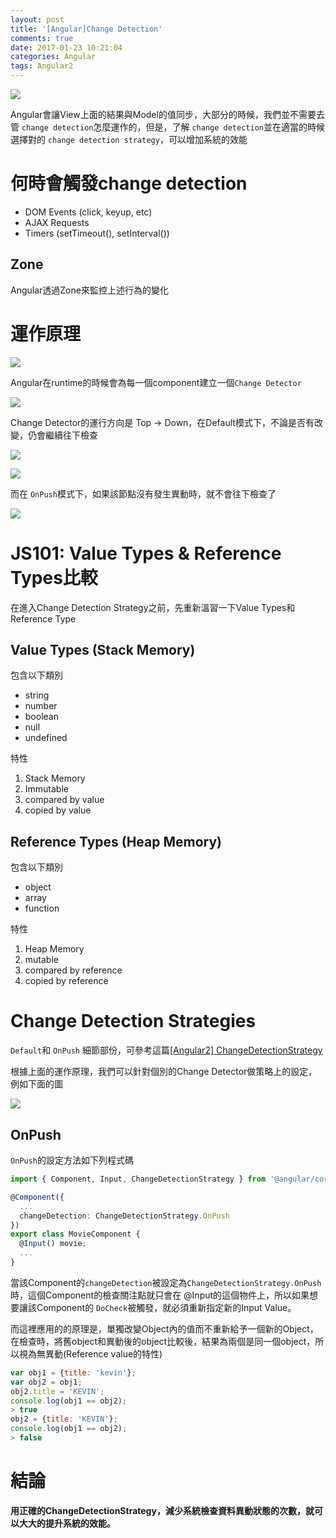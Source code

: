 ```yaml
---
layout: post
title: '[Angular]Change Detection'
comments: true
date: 2017-01-23 10:21:04
categories: Angular
tags: Angular2
---
```


![](https://farm1.staticflickr.com/740/32472149965_a7d79c9969_o.png)

Angular會讓View上面的結果與Model的值同步，大部分的時候，我們並不需要去管 `change detection`怎麼運作的，但是，了解 `change detection`並在適當的時候選擇對的 `change detection strategy`，可以增加系統的效能

<!-- more -->

# 何時會觸發change detection

* DOM Events (click, keyup, etc)
* AJAX Requests
* Timers (setTimeout(), setInterval())

## Zone

Angular透過Zone來監控上述行為的變化



# 運作原理

![](https://farm1.staticflickr.com/640/32352266961_1eeb7fba5a_o.png)

Angular在runtime的時候會為每一個component建立一個`Change Detector` 

![](https://farm1.staticflickr.com/689/31630339334_175106c15d_o.png)

Change Detector的運行方向是 Top -> Down，在Default模式下，不論是否有改變，仍會繼續往下檢查

![](https://farm1.staticflickr.com/358/32095374120_6656c40dcf_o.png)

![](https://farm1.staticflickr.com/663/31662279353_4ac2e09719_o.png)

而在 `OnPush`模式下，如果該節點沒有發生異動時，就不會往下檢查了

![](https://farm1.staticflickr.com/437/32480298545_a7aafccf9e_o.png)

# JS101: Value Types & Reference Types比較

在進入Change Detection Strategy之前，先重新溫習一下Value Types和Reference Type

## Value Types (Stack Memory)

包含以下類別

- string
- number
- boolean
- null
- undefined

特性

1. Stack Memory
2. Immutable
3. compared by value
4. copied by value

## Reference Types (Heap Memory)

包含以下類別

- object
- array
- function

特性

1. Heap Memory
2. mutable
3. compared by reference
4. copied by reference

# Change Detection Strategies

 `Default`和 `OnPush` 細節部份，可參考這篇[[Angular2] ChangeDetectionStrategy](http://blog.kevinyang.net/2016/06/05/angular2-ChangeDetectionStrategy/)

根據上面的運作原理，我們可以針對個別的Change Detector做策略上的設定，例如下面的圖

![](https://farm1.staticflickr.com/753/32328351742_3920853cee_o.png)



## OnPush

`OnPush`的設定方法如下列程式碼

```typescript
import { Component, Input, ChangeDetectionStrategy } from '@angular/core';

@Component({
  ...
  changeDetection: ChangeDetectionStrategy.OnPush
})
export class MovieComponent {
  @Input() movie;
  ...
}

```

當該Component的`changeDetection`被設定為`ChangeDetectionStrategy.OnPush`時，這個Component的檢查關注點就只會在 @Input的這個物件上，所以如果想要讓該Component的 `DoCheck`被觸發，就必須重新指定新的Input Value。

而這裡應用的的原理是，單獨改變Object內的值而不重新給予一個新的Object，在檢查時，將舊object和異動後的object比較後，結果為兩個是同一個object，所以視為無異動(Reference value的特性)

```javascript
var obj1 = {title: 'kevin'};
var obj2 = obj1;
obj2.title = 'KEVIN';
console.log(obj1 == obj2);
> true
obj2 = {title: 'KEVIN'};
console.log(obj1 == obj2);
> false
```



# 結論

**用正確的ChangeDetectionStrategy，減少系統檢查資料異動狀態的次數，就可以大大的提升系統的效能。**



